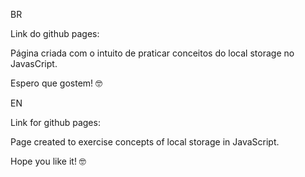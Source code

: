 BR

Link do github pages: 

Página criada com o intuito de praticar conceitos do local storage no JavasCript.

Espero que gostem! 🤓

EN

Link for github pages: 

Page created to exercise concepts of local storage in JavaScript.

Hope you like it! 🤓

